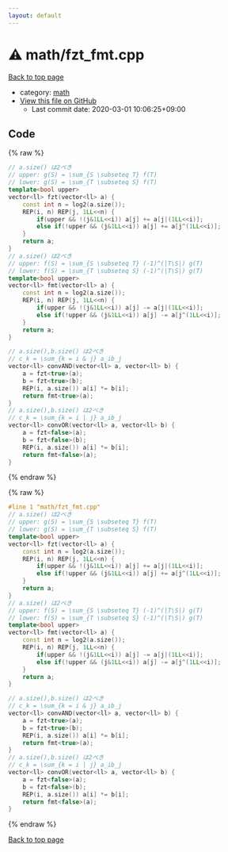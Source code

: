 ```yaml
---
layout: default
---
```


<!-- mathjax config similar to math.stackexchange -->
<script type="text/javascript" async
  src="https://cdnjs.cloudflare.com/ajax/libs/mathjax/2.7.5/MathJax.js?config=TeX-MML-AM_CHTML">
</script>
<script type="text/x-mathjax-config">
  MathJax.Hub.Config({
    TeX: { equationNumbers: { autoNumber: "AMS" }},
    tex2jax: {
      inlineMath: [ ['$','$'] ],
      processEscapes: true
    },
    "HTML-CSS": { matchFontHeight: false },
    displayAlign: "left",
    displayIndent: "2em"
  });
</script>

<script type="text/javascript" src="https://cdnjs.cloudflare.com/ajax/libs/jquery/3.4.1/jquery.min.js"></script>
<script src="https://cdn.jsdelivr.net/npm/jquery-balloon-js@1.1.2/jquery.balloon.min.js" integrity="sha256-ZEYs9VrgAeNuPvs15E39OsyOJaIkXEEt10fzxJ20+2I=" crossorigin="anonymous"></script>
<script type="text/javascript" src="../../assets/js/copy-button.js"></script>
<link rel="stylesheet" href="../../assets/css/copy-button.css" />


# :warning: math/fzt_fmt.cpp

<a href="../../index.html">Back to top page</a>

* category: <a href="../../index.html#7e676e9e663beb40fd133f5ee24487c2">math</a>
* <a href="{{ site.github.repository_url }}/blob/master/math/fzt_fmt.cpp">View this file on GitHub</a>
    - Last commit date: 2020-03-01 10:06:25+09:00




## Code

<a id="unbundled"></a>
{% raw %}
```cpp
// a.size() は2べき
// upper: g(S) = \sum_{S \subseteq T} f(T)
// lower: g(S) = \sum_{T \subseteq S} f(T)
template<bool upper>
vector<ll> fzt(vector<ll> a) {
    const int n = log2(a.size());
    REP(i, n) REP(j, 1LL<<n) {
        if(upper && !(j&1LL<<i)) a[j] += a[j|(1LL<<i)];
        else if(!upper && (j&1LL<<i)) a[j] += a[j^(1LL<<i)];
    }
    return a;
}
// a.size() は2べき
// upper: f(S) = \sum_{S \subseteq T} (-1)^(|T\S|) g(T)
// lower: f(S) = \sum_{T \subseteq S} (-1)^(|T\S|) g(T)
template<bool upper>
vector<ll> fmt(vector<ll> a) {
    const int n = log2(a.size());
    REP(i, n) REP(j, 1LL<<n) {
        if(upper && !(j&1LL<<i)) a[j] -= a[j|(1LL<<i)];
        else if(!upper && (j&1LL<<i)) a[j] -= a[j^(1LL<<i)];
    }
    return a;
}

// a.size(),b.size() は2べき
// c_k = \sum_{k = i & j} a_ib_j
vector<ll> convAND(vector<ll> a, vector<ll> b) {
    a = fzt<true>(a);
    b = fzt<true>(b);
    REP(i, a.size()) a[i] *= b[i];
    return fmt<true>(a);
}
// a.size(),b.size() は2べき
// c_k = \sum_{k = i | j} a_ib_j
vector<ll> convOR(vector<ll> a, vector<ll> b) {
    a = fzt<false>(a);
    b = fzt<false>(b);
    REP(i, a.size()) a[i] *= b[i];
    return fmt<false>(a);
}
```
{% endraw %}

<a id="bundled"></a>
{% raw %}
```cpp
#line 1 "math/fzt_fmt.cpp"
// a.size() は2べき
// upper: g(S) = \sum_{S \subseteq T} f(T)
// lower: g(S) = \sum_{T \subseteq S} f(T)
template<bool upper>
vector<ll> fzt(vector<ll> a) {
    const int n = log2(a.size());
    REP(i, n) REP(j, 1LL<<n) {
        if(upper && !(j&1LL<<i)) a[j] += a[j|(1LL<<i)];
        else if(!upper && (j&1LL<<i)) a[j] += a[j^(1LL<<i)];
    }
    return a;
}
// a.size() は2べき
// upper: f(S) = \sum_{S \subseteq T} (-1)^(|T\S|) g(T)
// lower: f(S) = \sum_{T \subseteq S} (-1)^(|T\S|) g(T)
template<bool upper>
vector<ll> fmt(vector<ll> a) {
    const int n = log2(a.size());
    REP(i, n) REP(j, 1LL<<n) {
        if(upper && !(j&1LL<<i)) a[j] -= a[j|(1LL<<i)];
        else if(!upper && (j&1LL<<i)) a[j] -= a[j^(1LL<<i)];
    }
    return a;
}

// a.size(),b.size() は2べき
// c_k = \sum_{k = i & j} a_ib_j
vector<ll> convAND(vector<ll> a, vector<ll> b) {
    a = fzt<true>(a);
    b = fzt<true>(b);
    REP(i, a.size()) a[i] *= b[i];
    return fmt<true>(a);
}
// a.size(),b.size() は2べき
// c_k = \sum_{k = i | j} a_ib_j
vector<ll> convOR(vector<ll> a, vector<ll> b) {
    a = fzt<false>(a);
    b = fzt<false>(b);
    REP(i, a.size()) a[i] *= b[i];
    return fmt<false>(a);
}

```
{% endraw %}

<a href="../../index.html">Back to top page</a>

